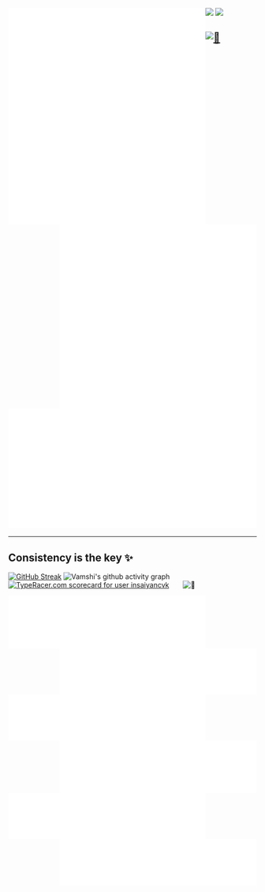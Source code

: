 <p>
<img align="left" width="400" alt="🦑" src="https://raw.githubusercontent.com/insaiyancvk/insaiyancvk/master/metrics.svg">

<img align="right" width="400" alt="🦑" src="https://raw.githubusercontent.com/insaiyancvk/insaiyancvk/master/metrics.personal.anilist.svg">
</p>

[<img height="50" src="https://upload.wikimedia.org/wikipedia/commons/5/59/Empty.png">]()
[<img height="50" src="https://upload.wikimedia.org/wikipedia/commons/5/59/Empty.png">]()


[<img alt="🦑" src="https://spotify-github-profile.vercel.app/api/view?uid=1rvrfppkw84gzdqxgft71ibj2&cover_image=true&theme=default">](https://open.spotify.com/user/1rvrfppkw84gzdqxgft71ibj2)
---

[![vamshi's wakatime stats](https://raw.githubusercontent.com/insaiyancvk/insaiyancvk/master/metrics.plugin.wakatime.svg)](https://wakatime.com/@insaiyancvk)

---
## Consistency is the key ✨
[![GitHub Streak](https://github-readme-streak-stats.herokuapp.com?user=insaiyancvk&theme=tokyonight_duo)](https://git.io/streak-stats)
![Vamshi's github activity graph](https://activity-graph.herokuapp.com/graph?username=insaiyancvk&theme=react-dark&hide_border=true&custom_title=Vamshi%27s%20contribution%20graph)
</br>
[<img src="https://data.typeracer.com/misc/badge?user=insaiyancvk" border="0" alt="TypeRacer.com scorecard for user insaiyancvk">](https://data.typeracer.com/pit/profile?user=insaiyancvk)
[<img align="right" width="150" alt="🦑" src="https://count.getloli.com/get/@:insaiyancvk?theme=rule34">](https://youtu.be/6FP0sHNBSmA)
<br>
<p>
<img align="left" width="400" alt="🦑" src="https://raw.githubusercontent.com/insaiyancvk/insaiyancvk/master/metrics.plugin.musicdl.svg" href="https://github.com/insaiyancvk/pymusicdl">
<img align="right" width="400" alt="🦑" src="https://raw.githubusercontent.com/insaiyancvk/insaiyancvk/master/metrics.plugin.speedy.svg" href="https://github.com/insaiyancvk/speedyblackman">
</p>
<p>
<img align="left" width="400" alt="🦑" src="https://raw.githubusercontent.com/insaiyancvk/insaiyancvk/master/metrics.plugin.dere.svg" href="https://github.com/insaiyancvk/Dere-Net">
<img align="right" width="400" alt="🦑" src="https://raw.githubusercontent.com/insaiyancvk/insaiyancvk/master/metrics.plugin.aniclas.svg" href="https://github.com/insaiyancvk/AnimeClassifier">
</p>
<p>
<img align="left" width="400" alt="🦑" src="https://raw.githubusercontent.com/insaiyancvk/insaiyancvk/master/metrics.plugin.dlock.svg" href="https://github.com/insaiyancvk/datalocker">
<img align="right" width="400" alt="🦑" src="https://raw.githubusercontent.com/insaiyancvk/insaiyancvk/master/metrics.plugin.twistalk.svg" href="https://github.com/insaiyancvk/TwitterStalker">
</p>